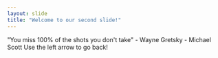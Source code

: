 ```yaml
---
layout: slide
title: "Welcome to our second slide!"
---
```

"You miss 100% of the shots you don't take" - Wayne Gretsky - Michael Scott
Use the left arrow to go back!